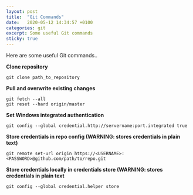 ```yaml
---
layout: post
title:  "Git Commands"
date:   2020-05-12 14:34:57 +0100
categories: git
excerpt: Some useful Git commands
sticky: true
---
```


Here are some useful Git commands..

**Clone repository**

    git clone path_to_repository

**Pull and overwrite existing changes**

    git fetch --all
    git reset --hard origin/master

**Set Windows integrated authentication**

    git config --global credential.http://servername:port.integrated true

**Store credentials in repo config (WARNING: stores credentials in plain text)**

    git remote set-url origin https://<USERNAME>:<PASSWORD>@github.com/path/to/repo.git

**Store credentials locally in credentials store (WARNING: stores credentials in plain text**

    git config --global credential.helper store
